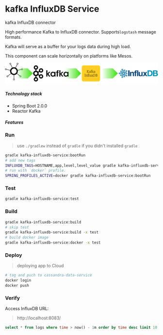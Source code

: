 kafka InfluxDB Service
======================
kafka InfluxDB connector

High performance Kafka to InfluxDB connector. Supports`logstash` message formats.

Kafka will serve as a buffer for your logs data during high load. 

This component can scale horizontally on platforms like Mesos. 

![Architecture](../docs/kafka-logs-influxdb.png "Log Flow")


##### Technology stack
* Spring Boot 2.0.0
* Reactor Kafka

##### Features
 

### Run
> use `./gradlew` instead of `gradle` if you didn't installed `gradle`
```bash
gradle kafka-influxdb-service:bootRun
# add new tags
INFLUXDB_TAGS=HOSTNAME,app,level,level_value gradle kafka-influxdb-service:bootRun
# run with `docker` profile. 
SPRING_PROFILES_ACTIVE=docker gradle kafka-influxdb-service:bootRun
```

### Test
```bash
gradle kafka-influxdb-service:test
```

### Build
```bash
gradle kafka-influxdb-service:build
# skip test
gradle kafka-influxdb-service:build -x test 
# build docker image
gradle kafka-influxdb-service:docker -x test 
```

### Deploy
> deploying app to Cloud
```bash
# tag and puch to cassandra-data-service
docker login
docker push
```

### Verify

Access InfluxDB URL:
> http://localhost:8083/
```sql
select * from logs where time > now() - 1m order by time desc limit 10;
```
